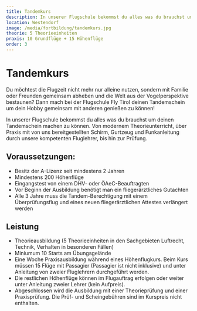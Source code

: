```yaml
---
title: Tandemkurs
description: In unserer Flugschule bekommst du alles was du brauchst um deinen Tandemkurs machen zu können. Von modernem Theorieunterricht, über Praxis mit von uns bereitgestellten Schirm, Gurtzeug und Funkanleitung durch unsere kompetenten Fluglehrer, bis hin zur Prüfung. 
location: Westendorf
image: /media/fortbildung/tandemkurs.jpg
theorie: 5 Theorieeinheiten
praxis: 10 Grundflüge + 15 Höhenflüge
order: 3
---
```


# Tandemkurs

Du möchtest die Flugzeit nicht mehr nur alleine nutzen, sondern mit Familie oder Freunden gemeinsam abheben und die Welt aus der Vogelperspektive bestaunen? Dann mach bei der Flugschule Fly Tirol deinen Tandemschein um dein Hobby gemeinsam mit anderen genießen zu können! 

In unserer Flugschule bekommst du alles was du brauchst um deinen Tandemschein machen zu können. Von modernem Theorieunterricht, über Praxis mit von uns bereitgestellten Schirm, Gurtzeug und Funkanleitung durch unsere kompetenten Fluglehrer, bis hin zur Prüfung. 

## Voraussetzungen:

* Besitz der A-Lizenz seit mindestens 2 Jahren
* Mindestens 200 Höhenflüge
* Eingangstest von einem DHV- oder ÖAeC-Beauftragten
* Vor Beginn der Ausbildung benötigt man ein fliegerärztliches Gutachten
* Alle 3 Jahre muss die Tandem-Berechtigung mit einem Überprüfungsflug und eines neuen fliegerärztlichen Attestes verlängert werden

## Leistung

* Theorieausbildung (5 Theorieeinheiten in den Sachgebieten Luftrecht, Technik, Verhalten in besonderen Fällen) 
* Miniumum 10 Starts am Übungsgelände
* Eine Woche Praxisausbildung während eines Höhenflugkurs. Beim Kurs müssen 15 Flüge mit Passagier (Passagier ist nicht inklusive) und unter Anleitung von zweier Fluglehrern durchgeführt werden.
* Die restlichen Höhenflüge können im Flugauftrag erfolgen oder weiter unter Anleitung zweier Lehrer (kein Aufpreis).
* Abgeschlossen wird die Ausbildung mit einer Theorieprüfung und einer Praxisprüfung. Die Prüf- und Scheingebühren sind im Kurspreis nicht enthalten.
